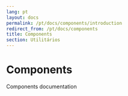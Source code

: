 ```yaml
---
lang: pt
layout: docs
permalink: /pt/docs/components/introduction
redirect_from: /pt/docs/components
title: Components
section: Utilitários
---
```


# Components

Components documentation
